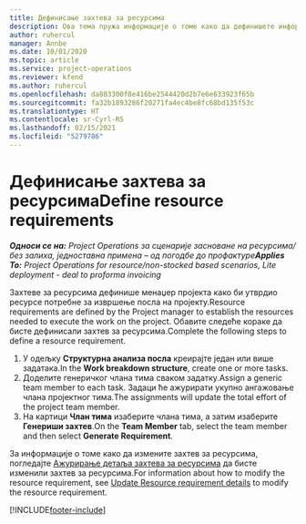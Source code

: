 ```yaml
---
title: Дефинисање захтева за ресурсима
description: Ова тема пружа информације о томе како да дефинишете информације захтева за ресурсима.
author: ruhercul
manager: Annbe
ms.date: 10/01/2020
ms.topic: article
ms.service: project-operations
ms.reviewer: kfend
ms.author: ruhercul
ms.openlocfilehash: da803300f0e416be2544420d2b7e6e633923f65b
ms.sourcegitcommit: fa32b1893286f20271fa4ec4be8fc68bd135f53c
ms.translationtype: HT
ms.contentlocale: sr-Cyrl-RS
ms.lasthandoff: 02/15/2021
ms.locfileid: "5279786"
---
```

# <a name="define-resource-requirements"></a><span data-ttu-id="f4e8c-103">Дефинисање захтева за ресурсима</span><span class="sxs-lookup"><span data-stu-id="f4e8c-103">Define resource requirements</span></span>

<span data-ttu-id="f4e8c-104">_**Односи се на:** Project Operations за сценарије засноване на ресурсима/без залиха, једноставна примена – од погодбе до профактуре_</span><span class="sxs-lookup"><span data-stu-id="f4e8c-104">_**Applies To:** Project Operations for resource/non-stocked based scenarios, Lite deployment - deal to proforma invoicing_</span></span>

<span data-ttu-id="f4e8c-105">Захтеве за ресурсима дефинише менаџер пројекта како би утврдио ресурсе потребне за извршење посла на пројекту.</span><span class="sxs-lookup"><span data-stu-id="f4e8c-105">Resource requirements are defined by the Project manager to establish the resources needed to execute the work on the project.</span></span> <span data-ttu-id="f4e8c-106">Обавите следеће кораке да бисте дефинисали захтев за ресурсима.</span><span class="sxs-lookup"><span data-stu-id="f4e8c-106">Complete the following steps to define a resource requirement.</span></span>

1.  <span data-ttu-id="f4e8c-107">У одељку **Структурна анализа посла** креирајте један или више задатака.</span><span class="sxs-lookup"><span data-stu-id="f4e8c-107">In the **Work breakdown structure**, create one or more tasks.</span></span>
2.  <span data-ttu-id="f4e8c-108">Доделите генеричког члана тима сваком задатку.</span><span class="sxs-lookup"><span data-stu-id="f4e8c-108">Assign a generic team member to each task.</span></span> <span data-ttu-id="f4e8c-109">Задаци ће ажурирати укупно ангажовање члана пројектног тима.</span><span class="sxs-lookup"><span data-stu-id="f4e8c-109">The assignments will update the total effort of the project team member.</span></span>
3.  <span data-ttu-id="f4e8c-110">На картици **Члан тима** изаберите члана тима, а затим изаберите **Генериши захтев**.</span><span class="sxs-lookup"><span data-stu-id="f4e8c-110">On the **Team Member** tab, select the team member and then select **Generate Requirement**.</span></span>

<span data-ttu-id="f4e8c-111">За информације о томе како да измените захтев за ресурсима, погледајте [Ажурирање детаља захтева за ресурсима](define-resource-requirements.md) да бисте изменили захтев за ресурсима.</span><span class="sxs-lookup"><span data-stu-id="f4e8c-111">For information about how to modify the resource requirement, see [Update Resource requirement details](define-resource-requirements.md) to modify the resource requirement.</span></span>

[!INCLUDE[footer-include](../includes/footer-banner.md)]